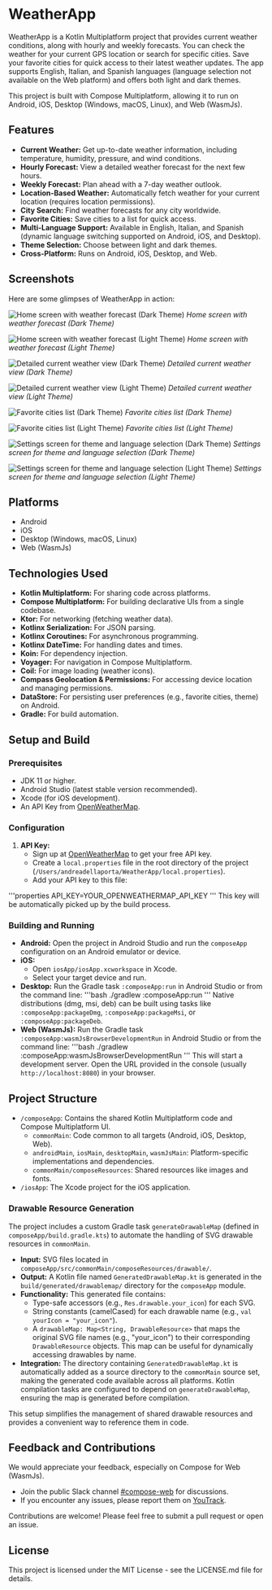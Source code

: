 # WeatherApp

WeatherApp is a Kotlin Multiplatform project that provides current weather conditions, along with hourly and weekly forecasts. You can check the weather for your current GPS location or search for specific cities. Save your favorite cities for quick access to their latest weather updates. The app supports English, Italian, and Spanish languages (language selection not available on the Web platform) and offers both light and dark themes.

This project is built with Compose Multiplatform, allowing it to run on Android, iOS, Desktop (Windows, macOS, Linux), and Web (WasmJs).

## Features

*   **Current Weather:** Get up-to-date weather information, including temperature, humidity, pressure, and wind conditions.
*   **Hourly Forecast:** View a detailed weather forecast for the next few hours.
*   **Weekly Forecast:** Plan ahead with a 7-day weather outlook.
*   **Location-Based Weather:** Automatically fetch weather for your current location (requires location permissions).
*   **City Search:** Find weather forecasts for any city worldwide.
*   **Favorite Cities:** Save cities to a list for quick access.
*   **Multi-Language Support:** Available in English, Italian, and Spanish (dynamic language switching supported on Android, iOS, and Desktop).
*   **Theme Selection:** Choose between light and dark themes.
*   **Cross-Platform:** Runs on Android, iOS, Desktop, and Web.

## Screenshots

Here are some glimpses of WeatherApp in action:

![Home screen with weather forecast (Dark Theme)](screenshots/home_dark.png)
_Home screen with weather forecast (Dark Theme)_

![Home screen with weather forecast (Light Theme)](screenshots/home_light.png)
_Home screen with weather forecast (Light Theme)_

![Detailed current weather view (Dark Theme)](screenshots/current_weather_dark.png)
_Detailed current weather view (Dark Theme)_

![Detailed current weather view (Light Theme)](screenshots/current_weather_light.png)
_Detailed current weather view (Light Theme)_

![Favorite cities list (Dark Theme)](screenshots/favorites_dark.png)
_Favorite cities list (Dark Theme)_

![Favorite cities list (Light Theme)](screenshots/favorites_light.png)
_Favorite cities list (Light Theme)_

![Settings screen for theme and language selection (Dark Theme)](screenshots/settings_dark.png)
_Settings screen for theme and language selection (Dark Theme)_

![Settings screen for theme and language selection (Light Theme)](screenshots/settings_light.png)
_Settings screen for theme and language selection (Light Theme)_

## Platforms

*   Android
*   iOS
*   Desktop (Windows, macOS, Linux)
*   Web (WasmJs)

## Technologies Used

*   **Kotlin Multiplatform:** For sharing code across platforms.
*   **Compose Multiplatform:** For building declarative UIs from a single codebase.
*   **Ktor:** For networking (fetching weather data).
*   **Kotlinx Serialization:** For JSON parsing.
*   **Kotlinx Coroutines:** For asynchronous programming.
*   **Kotlinx DateTime:** For handling dates and times.
*   **Koin:** For dependency injection.
*   **Voyager:** For navigation in Compose Multiplatform.
*   **Coil:** For image loading (weather icons).
*   **Compass Geolocation & Permissions:** For accessing device location and managing permissions.
*   **DataStore:** For persisting user preferences (e.g., favorite cities, theme) on Android.
*   **Gradle:** For build automation.

## Setup and Build

### Prerequisites

*   JDK 11 or higher.
*   Android Studio (latest stable version recommended).
*   Xcode (for iOS development).
*   An API Key from [OpenWeatherMap](https://openweathermap.org/appid).

### Configuration

1.  **API Key:**
    *   Sign up at [OpenWeatherMap](https://openweathermap.org/appid) to get your free API key.
    *   Create a `local.properties` file in the root directory of the project (`/Users/andreadellaporta/WeatherApp/local.properties`).
    *   Add your API key to this file:
        
\'\'\'properties
        API_KEY=YOUR_OPENWEATHERMAP_API_KEY
\'\'\'
This key will be automatically picked up by the build process.

### Building and Running

*   **Android:**
    Open the project in Android Studio and run the `composeApp` configuration on an Android emulator or device.
*   **iOS:**
    *   Open `iosApp/iosApp.xcworkspace` in Xcode.
    *   Select your target device and run.
*   **Desktop:**
    Run the Gradle task `:composeApp:run` in Android Studio or from the command line:
\'\'\'bash
    ./gradlew :composeApp:run
\'\'\'
    Native distributions (dmg, msi, deb) can be built using tasks like `:composeApp:packageDmg`, `:composeApp:packageMsi`, or `:composeApp:packageDeb`.
*   **Web (WasmJs):**
    Run the Gradle task `:composeApp:wasmJsBrowserDevelopmentRun` in Android Studio or from the command line:
\'\'\'bash
    ./gradlew :composeApp:wasmJsBrowserDevelopmentRun
\'\'\'
    This will start a development server. Open the URL provided in the console (usually `http://localhost:8080`) in your browser.

## Project Structure

*   `/composeApp`: Contains the shared Kotlin Multiplatform code and Compose Multiplatform UI.
    *   `commonMain`: Code common to all targets (Android, iOS, Desktop, Web).
    *   `androidMain`, `iosMain`, `desktopMain`, `wasmJsMain`: Platform-specific implementations and dependencies.
    *   `commonMain/composeResources`: Shared resources like images and fonts.
*   `/iosApp`: The Xcode project for the iOS application.

### Drawable Resource Generation

The project includes a custom Gradle task `generateDrawableMap` (defined in `composeApp/build.gradle.kts`) to automate the handling of SVG drawable resources in `commonMain`.

*   **Input:** SVG files located in `composeApp/src/commonMain/composeResources/drawable/`.
*   **Output:** A Kotlin file named `GeneratedDrawableMap.kt` is generated in the `build/generated/drawablemap/` directory for the `composeApp` module.
*   **Functionality:** This generated file contains:
    *   Type-safe accessors (e.g., `Res.drawable.your_icon`) for each SVG.
    *   String constants (camelCased) for each drawable name (e.g., `val yourIcon = "your_icon"`).
    *   A `drawableMap: Map<String, DrawableResource>` that maps the original SVG file names (e.g., "your\_icon") to their corresponding `DrawableResource` objects. This map can be useful for dynamically accessing drawables by name.
*   **Integration:** The directory containing `GeneratedDrawableMap.kt` is automatically added as a source directory to the `commonMain` source set, making the generated code available across all platforms. Kotlin compilation tasks are configured to depend on `generateDrawableMap`, ensuring the map is generated before compilation.

This setup simplifies the management of shared drawable resources and provides a convenient way to reference them in code.

## Feedback and Contributions

We would appreciate your feedback, especially on Compose for Web (WasmJs).
*   Join the public Slack channel [#compose-web](https://slack-chats.kotlinlang.org/c/compose-web) for discussions.
*   If you encounter any issues, please report them on [YouTrack](https://youtrack.jetbrains.com/newIssue?project=CMP).

Contributions are welcome! Please feel free to submit a pull request or open an issue.

## License

This project is licensed under the MIT License - see the LICENSE.md file for details.
